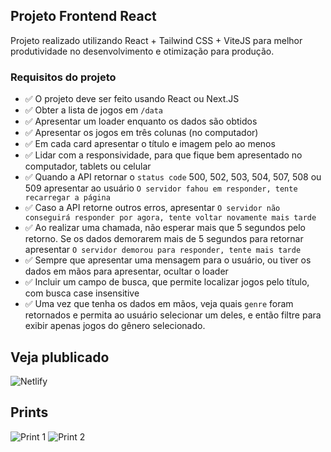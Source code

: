 ## Projeto Frontend React

Projeto realizado utilizando React + Tailwind CSS + ViteJS para melhor produtividade no desenvolvimento
e otimização para produção.

### Requisitos do projeto

- ✅ O projeto deve ser feito usando React ou Next.JS
- ✅ Obter a lista de jogos em `/data`
- ✅ Apresentar um loader enquanto os dados são obtidos
- ✅ Apresentar os jogos em três colunas (no computador)
- ✅ Em cada card apresentar o título e imagem pelo ao menos
- ✅ Lidar com a responsividade, para que fique bem apresentado no computador, tablets ou celular
- ✅ Quando a API retornar o `status code` 500, 502, 503, 504, 507, 508 ou 509 apresentar ao usuário `O servidor fahou em responder, tente recarregar a página`
- ✅ Caso a API retorne outros erros, apresentar `O servidor não conseguirá responder por agora, tente voltar novamente mais tarde`
- ✅ Ao realizar uma chamada, não esperar mais que 5 segundos pelo retorno. Se os dados demorarem mais de 5 segundos para retornar apresentar `O servidor demorou para responder, tente mais tarde`
- ✅ Sempre que apresentar uma mensagem para o usuário, ou tiver os dados em mãos para apresentar, ocultar o loader
- ✅ Incluir um campo de busca, que permite localizar jogos pelo título, com busca case insensitive
- ✅ Uma vez que tenha os dados em mãos, veja quais `genre` foram retornados e permita ao usuário selecionar um deles, e então filtre para exibir apenas jogos do gênero selecionado.

## Veja plublicado

![Netlify](https://img.shields.io/netlify/7f764a64-f20d-4c01-9482-038be480536d)

## Prints

![Print 1](https://i.imgur.com/MLq0E3d.png)
![Print 2](https://i.imgur.com/klOK88c.png)
